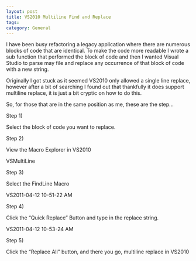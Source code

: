 ```yaml
---
layout: post
title: VS2010 Multiline Find and Replace
tags: 
category: General
---
```

I have been busy refactoring a legacy application where there are numerous blocks of code that are identical. To make the code more readable I wrote a sub function that performed the block of code and then I wanted Visual Studio to parse may file and replace any occurrence of that block of code with a new string.

Originally I got stuck as it seemed VS2010 only allowed a single line replace, however after a bit of searching I found out that thankfully it does support multiline replace, it is just a bit cryptic on how to do this.

So, for those that are in the same position as me, these are the step…

Step 1)

Select the block of code you want to replace.

Step 2)

View the Macro Explorer in VS2010

VSMultiLine

Step 3)

Select the FindLine Macro

VS2011-04-12 10-51-22 AM

Step 4)

Click the “Quick Replace” Button and type in the replace string.

VS2011-04-12 10-53-24 AM

Step 5)

Click the “Replace All” button, and there you go, multiline replace in VS2010